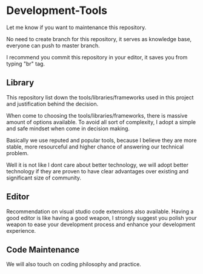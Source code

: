 # Development-Tools

Let me know if you want to maintenance this repository.

No need to create branch for this repository, it serves as knowledge base, everyone can push to master branch.

I recommend you commit this repository in your editor, it saves you from typing "br" tag.

## Library

This repository list down the tools/libraries/frameworks used in this project and justification behind the decision.

When come to choosing the tools/libraries/frameworks, there is massive amount of options available. To avoid all sort of complexity, I adopt a simple and safe mindset when come in decision making.

Basically we use reputed and popular tools, because I believe they are more stable, more resourceful and higher chance of answering our technical problem.

Well it is not like I dont care about better technology, we will adopt better technology if they are proven to have clear advantages over existing and significant size of community.

## Editor

Recommendation on visual studio code extensions also available. Having a good editor is like having a good weapon, I strongly suggest you polish your weapon to ease your development process and enhance your development experience.

## Code Maintenance

We will also touch on coding philosophy and practice.

